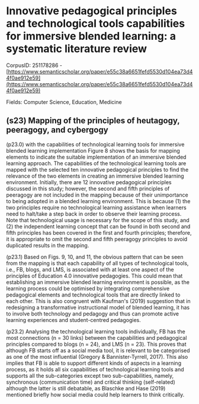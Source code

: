 # Innovative pedagogical principles and technological tools capabilities for immersive blended learning: a systematic literature review

CorpusID: 251178286 - [https://www.semanticscholar.org/paper/e55c38a6651fefd5530d104ea73d44f0ae912e59](https://www.semanticscholar.org/paper/e55c38a6651fefd5530d104ea73d44f0ae912e59)

Fields: Computer Science, Education, Medicine

## (s23) Mapping of the principles of heutagogy, peeragogy, and cybergogy
(p23.0) with the capabilities of technological learning tools for immersive blended learning implementation Figure 8 shows the basis for mapping elements to indicate the suitable implementation of an immersive blended learning approach. The capabilities of the technological learning tools are mapped with the selected ten innovative pedagogical principles to find the relevance of the two elements in creating an immersive blended learning environment. Initially, there are 12 innovative pedagogical principles discussed in this study; however, the second and fifth principles of peeragogy are not included in the mapping because of their unimportance to being adopted in a blended learning environment. This is because (1) the two principles require no technological learning assistance when learners need to halt/take a step back in order to observe their learning process. Note that technological usage is necessary for the scope of this study, and (2) the independent learning concept that can be found in both second and fifth principles has been covered in the first and fourth principles; therefore, it is appropriate to omit the second and fifth peeragogy principles to avoid duplicated results in the mapping.

(p23.1) Based on Figs. 9, 10, and 11, the obvious pattern that can be seen from the mapping is that each capability of all types of technological tools, i.e., FB, blogs, and LMS, is associated with at least one aspect of the principles of Education 4.0 innovative pedagogies. This could mean that establishing an immersive blended learning environment is possible, as the learning process could be optimised by integrating comprehensive pedagogical elements and technological tools that are directly linked to each other. This is also congruent with Kaufman's (2019) suggestion that in redesigning a transformative instructional model of blended learning, it  has to involve both technology and pedagogy and thus can promote active learning experiences and student-centred pedagogies.

(p23.2) Analysing the technological learning tools individually, FB has the most connections (n = 30 links) between the capabilities and pedagogical principles compared to blogs (n = 24), and LMS (n = 23). This proves that although FB starts off as a social media tool, it is relevant to be categorised as one of the most influential   (Gregory & Bannister-Tyrrell, 2017). This also implies that FB is able to support different kinds of aspects in a learning process, as it holds all six capabilities of technological learning tools and supports all the sub-categories except two sub-capabilities, namely, synchronous (communication time) and critical thinking (self-related) although the latter is still debatable, as Blaschke and Hase (2019) mentioned briefly how social media could help learners to think critically.

